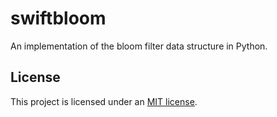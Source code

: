 # swiftbloom

An implementation of the bloom filter data structure in Python.

## License

This project is licensed under an [MIT license](LICENSE).